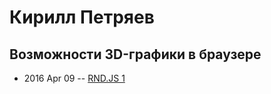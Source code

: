 # Кирилл Петряев

## Возможности 3D-графики в браузере
- 2016 Apr 09 -- [RND.JS 1](https://youtu.be/2tn91h2i2BQ?t=3946)    
